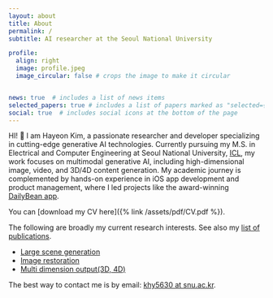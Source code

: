 ```yaml
---
layout: about
title: About
permalink: /
subtitle: AI researcher at the Seoul National University

profile:
  align: right
  image: profile.jpeg
  image_circular: false # crops the image to make it circular


news: true  # includes a list of news items
selected_papers: true # includes a list of papers marked as "selected={true}"
social: true  # includes social icons at the bottom of the page
---
```


HI! 👋 I am Hayeon Kim, a passionate researcher and developer specializing in cutting-edge generative AI technologies. Currently pursuing my M.S. in Electrical and Computer Engineering at Seoul National University, [ICL](https://icl.snu.ac.kr), my work focuses on multimodal generative AI, including high-dimensional image, video, and 3D/4D content generation. My academic journey is complemented by hands-on experience in iOS app development and product management, where I led projects like the award-winning [DailyBean app](https://apps.apple.com/us/app/dailybean-simplest-journal/id1553223828).

You can [download my CV here]({% link /assets/pdf/CV.pdf %}).

The following are broadly my current research interests. See also my [list of
publications](/publications).
- [Large scene generation](https://janeyeon.github.io/beyond-scene/)
- [Image restoration](https://janeyeon.github.io/colora/)
- [Multi dimension output(3D, 4D)](https://janeyeon.github.io/ditto-nerf/)

The best way to contact me is by email: [khy5630 at snu.ac.kr](mailto:khy5630@snu.ac.kr).